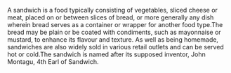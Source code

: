 A sandwich is a food typically consisting of vegetables, sliced cheese or meat, placed on or between slices of bread, or more generally any dish wherein bread serves as a container or wrapper for another food type.The bread may be plain or be coated with condiments, such as mayonnaise or mustard, to enhance its flavour and texture. As well as being homemade, sandwiches are also widely sold in various retail outlets and can be served hot or cold.The sandwich is named after its supposed inventor, John Montagu, 4th Earl of Sandwich.